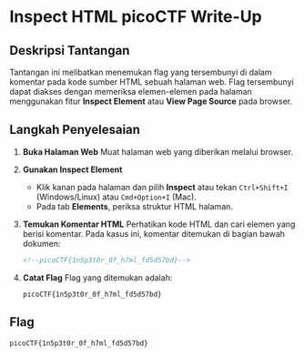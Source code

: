 # Inspect HTML picoCTF Write-Up

## Deskripsi Tantangan
Tantangan ini melibatkan menemukan flag yang tersembunyi di dalam komentar pada kode sumber HTML sebuah halaman web. Flag tersembunyi dapat diakses dengan memeriksa elemen-elemen pada halaman menggunakan fitur **Inspect Element** atau **View Page Source** pada browser.

## Langkah Penyelesaian

1. **Buka Halaman Web**
   Muat halaman web yang diberikan melalui browser.

2. **Gunakan Inspect Element**
   - Klik kanan pada halaman dan pilih **Inspect** atau tekan `Ctrl+Shift+I` (Windows/Linux) atau `Cmd+Option+I` (Mac).
   - Pada tab **Elements**, periksa struktur HTML halaman.

3. **Temukan Komentar HTML**
   Perhatikan kode HTML dan cari elemen yang berisi komentar. Pada kasus ini, komentar ditemukan di bagian bawah dokumen:
   ```html
   <!--picoCTF{1n5p3t0r_0f_h7ml_fd5d57bd}-->
   ```

4. **Catat Flag**
   Flag yang ditemukan adalah:
   ```
   picoCTF{1n5p3t0r_0f_h7ml_fd5d57bd}
   ```

## Flag
```
picoCTF{1n5p3t0r_0f_h7ml_fd5d57bd}
```
